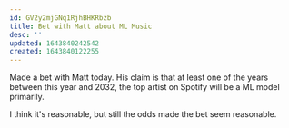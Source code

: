 ```yaml
---
id: GV2y2mjGNq1RjhBHKRbzb
title: Bet with Matt about ML Music
desc: ''
updated: 1643840242542
created: 1643840122255
---
```


Made a bet with Matt today. His claim is that at least one of the years between this year and 2032, the top artist on Spotify will be a ML model primarily.

I think it's reasonable, but still the odds made the bet seem reasonable.
